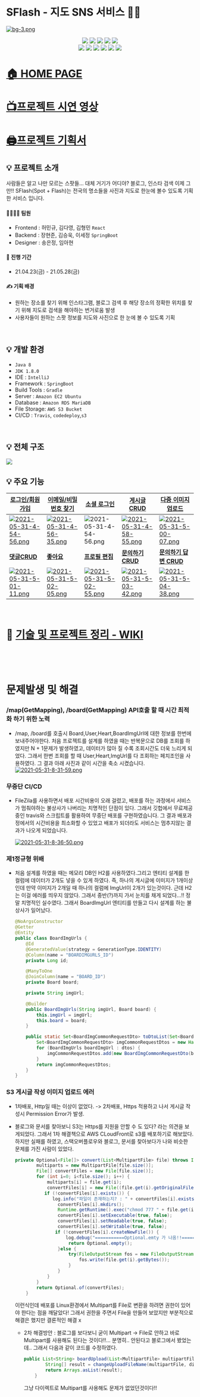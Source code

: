 # SFlash - 지도 SNS 서비스 📸✨
[![bg-3.png](https://i.postimg.cc/rsYZfRbT/bg-3.png)](https://postimg.cc/V0nF6vmZ)
<br>

<p align="center">
  <img src="https://img.shields.io/badge/Java-007396?style=flat-square&logo=Java&logoColor=white"/>
  <img src="https://img.shields.io/badge/SpringBoot-6DB33F?style=flat-square&logo=Spring&logoColor=white"/>
  <img src="https://img.shields.io/badge/HTML-E34F26?style=flat-square&logo=html5&logoColor=white"/>
  <img src="https://img.shields.io/badge/CSS-1572B6?style=flat-square&logo=css3&logoColor=white"/>
  <img src="https://img.shields.io/badge/React-61DAFB?style=flat-square&logo=react&logoColor=white"/><br>
  <img src="https://img.shields.io/badge/Json_Web_Tokens-000000?style=flat-square&logo=Json-Web-Tokens&logoColor=white"/>
  <img src="https://img.shields.io/badge/AmazonS3-569A31?style=flat-square&logo=amazon-s3&logoColor=white"/>
  <img src="https://img.shields.io/badge/aws-232F3E?style=flat-square&logo=amazon-aws&logoColor=white"/>
  <img src="https://img.shields.io/badge/MariaDB-003545?style=flat-square&logo=MariaDB&logoColor=white"/>
  <img src="https://img.shields.io/badge/Travis_CI-3EAAAF?style=flat-square&logo=Travis-CI&logoColor=white"/>
  <img src="https://img.shields.io/badge/Gradle-02303A?style=flat-square&logo=Gradle&logoColor=white"/>
  
</p>

# [🏠 HOME PAGE](https://www.sflash.net/)<br>
# [📺프로젝트 시연 영상](https://youtu.be/UdnDlwT31Xk)<br>
# [🖨프로젝트 기획서](https://www.notion.so/02fcdb856d914a17abcdba35ae6aeb84)<br>
## 💡 프로젝트 소개
사람들은 알고 나만 모르는 스팟들…
대체 거기가 어디야? 블로그, 인스타 검색 이제 그만!!
SFlash(Spot + Flash)는 전국의 명소들을 사진과 지도로 한눈에 볼수 있도록 기획한 서비스 입니다.
<br>

#### 👨‍👨‍👦‍👦 팀원
* Frontend : 허민규, 김다영, 김형민 `React`
* Backend : 장현준, 김승욱, 이세정 `SpringBoot`
* Designer : 송은정, 임아현

#### 📅 진행 기간
* 21.04.23(금) - 21.05.28(금)

#### ✍ 기획 배경
* 원하는 장소를 찾기 위해 인스타그램, 블로그 검색 후 해당 장소의 정확한 위치를 찾기 위해 지도로 검색을 해야하는 번거로움 발생
* 사용자들이 원하는 스팟 정보를 지도와 사진으로 한 눈에 볼 수 있도록 기획
<br>


## 💡 개발 환경
* `Java 8`
* `JDK 1.8.0`
* IDE : `IntelliJ`
* Framework : `SpringBoot`
* Build Tools : `Gradle`
* Server : `Amazon EC2 Ubuntu`
* Database : `Amazon RDS MariaDB`
* File Storage: `AWS S3 Bucket`
* CI/CD : `Travis`, `codedeploy`,`s3`
<br>

## 💡 전체 구조
![](https://user-images.githubusercontent.com/55679927/119793545-a778e780-bf11-11eb-946e-581fd2063913.jpeg)


## 💡 주요 기능




| [로그인/회원가입](https://github.com/JangHyeonJun2/picturespot/wiki/%EC%A3%BC%EC%9A%94-%EA%B8%B0%EB%8A%A5-%EC%86%8C%EA%B0%9C#-sflash-%ED%9A%8C%EC%9B%90%EA%B0%80%EC%9E%85-%EB%A1%9C%EA%B7%B8%EC%9D%B8-jwt-%EC%A0%95%EB%A6%AC) | [이메일/비밀번호 찾기](https://github.com/JangHyeonJun2/picturespot/wiki/%EC%A3%BC%EC%9A%94-%EA%B8%B0%EB%8A%A5-%EC%86%8C%EA%B0%9C#-%EC%9D%B4%EB%A9%94%EC%9D%BC%EB%B9%84%EB%B0%80%EB%B2%88%ED%98%B8-%EC%B0%BE%EA%B8%B0) | [소셜 로그인](https://github.com/JangHyeonJun2/picturespot/wiki/%EC%A3%BC%EC%9A%94-%EA%B8%B0%EB%8A%A5-%EC%86%8C%EA%B0%9C#-oauth2-%EC%86%8C%EC%85%9C%EB%A1%9C%EA%B7%B8%EC%9D%B8) | [게시글 CRUD](https://github.com/JangHyeonJun2/picturespot/wiki/%EC%A3%BC%EC%9A%94-%EA%B8%B0%EB%8A%A5-%EC%86%8C%EA%B0%9C/_edit#%EA%B2%8C%EC%8B%9C%EA%B8%80-%EC%9E%91%EC%84%B1) | [다중 이미지 업로드](https://github.com/JangHyeonJun2/picturespot/wiki/%EC%A3%BC%EC%9A%94-%EA%B8%B0%EB%8A%A5-%EC%86%8C%EA%B0%9C#%EB%8B%A4%EC%A4%91-%EC%9D%B4%EB%AF%B8%EC%A7%80-%EC%97%85%EB%A1%9C%EB%93%9C) |
| ------------------------------------------------------------ | ------------------------------------------------------------ | ------------------------------------------------------------ | ------------------------------------------------------------ | ------------------------------------------------------------ |
| [![2021-05-31-4-54-56.png](https://i.postimg.cc/qBspRJK7/2021-05-31-4-54-56.png )](https://postimg.cc/gr2CtPN9) | [![2021-05-31-4-56-35.png](https://i.postimg.cc/DwD96HGD/2021-05-31-4-56-35.png )](https://postimg.cc/G4FghMqJ) | ![2021-05-31-4-54-56.png](https://i.postimg.cc/qBspRJK7/2021-05-31-4-54-56.png ) | [![2021-05-31-4-58-55.png](https://i.postimg.cc/qq3ht98T/2021-05-31-4-58-55.png)](https://postimg.cc/N2QfSCJJ) | [![2021-05-31-5-00-07.png](https://i.postimg.cc/g2DssB7p/2021-05-31-5-00-07.png )](https://postimg.cc/Wdd0bSjY) |
| [**댓글CRUD**](https://github.com/JangHyeonJun2/picturespot/wiki/%EC%A3%BC%EC%9A%94-%EA%B8%B0%EB%8A%A5-%EC%86%8C%EA%B0%9C#%EB%8C%93%EA%B8%80crud) | [**좋아요**](https://github.com/JangHyeonJun2/picturespot/wiki/%EC%A3%BC%EC%9A%94-%EA%B8%B0%EB%8A%A5-%EC%86%8C%EA%B0%9C#%EC%A2%8B%EC%95%84%EC%9A%94) | [**프로필 편집**](https://github.com/JangHyeonJun2/picturespot/wiki/%EC%A3%BC%EC%9A%94-%EA%B8%B0%EB%8A%A5-%EC%86%8C%EA%B0%9C#-%EB%A7%88%EC%9D%B4%ED%8E%98%EC%9D%B4%EC%A7%80) | [**문의하기 CRUD**](https://github.com/JangHyeonJun2/picturespot/wiki/%EC%A3%BC%EC%9A%94-%EA%B8%B0%EB%8A%A5-%EC%86%8C%EA%B0%9C#-%EB%AC%B8%EC%9D%98%ED%95%98%EA%B8%B0-%EA%B2%8C%EC%8B%9C%ED%8C%90) | [**문의하기 답변 CRUD**](https://github.com/JangHyeonJun2/picturespot/wiki/%EC%A3%BC%EC%9A%94-%EA%B8%B0%EB%8A%A5-%EC%86%8C%EA%B0%9C#%EB%8C%93%EA%B8%80) |
| [![2021-05-31-5-01-11.png](https://i.postimg.cc/vZ37fx1H/2021-05-31-5-01-11.png )](https://postimg.cc/3k0DHRCP) | [![2021-05-31-5-02-05.png](https://i.postimg.cc/tTPVSsg6/2021-05-31-5-02-05.png )](https://postimg.cc/r0VmzFxy) | [![2021-05-31-5-02-55.png](https://i.postimg.cc/hGQJvXTY/2021-05-31-5-02-55.png)](https://postimg.cc/Y4k2yqXN) | [![2021-05-31-5-03-42.png](https://i.postimg.cc/6pg3kBgf/2021-05-31-5-03-42.png )](https://postimg.cc/0zGPm18z) | [![2021-05-31-5-04-38.png](https://i.postimg.cc/SRSN6RYk/2021-05-31-5-04-38.png )](https://postimg.cc/BLz0sqCV) |

<br>

# 📌 [기술 및 프로젝트 정리 - WIKI](https://github.com/JangHyeonJun2/picturespot/wiki)
<br>
<br>
<br>


# 문제발생 및 해결

### /map(GetMapping), /board(GetMapping) API호출 할 때 시간 최적화 하기 위한 노력

- /map, /board를 호출시 Board,User,Heart,BoardImgUrl에 대한 정보를 한번에 보내주어야한다. 처음 프로젝트를 설계를 하였을 때는 반복문으로 DB를 조회를 하였지만 N + 1문제가 발생하였고, 데이터가 많아 질 수록 조회시간도 더욱 느리게 되었다. 그래서 한번 조회를 할 때 User,Heart,ImgUrl를 다 조회하는 페치조인을 사용하였다. 그 결과 아래 사진과 같이 시간을 축소 시켰습니다.
  [![2021-05-31-8-31-59.png](https://i.postimg.cc/J7Bjh4jv/2021-05-31-8-31-59.png  )](https://postimg.cc/9zCD828Y)

### 무중단 CI/CD

- FileZila를 사용하면서 배포 시간비용이 오래 걸렸고, 배포를 하는 과정에서 서비스가 멈춰야하는 불상사가 나버리는 치명적인 단점이 있다. 그래서 깃헙에서 무료제공중인 travis와 스크립트를 활용하여 무중단 배포를 구현하였습니다. 그 결과 배포과정에서의 시간비용을 최소화할 수 있었고 배포가 되더라도 서비스는 멈추지않는 결과가 나오게 되었습니다.

  [![2021-05-31-8-36-50.png](https://i.postimg.cc/qRwShxfB/2021-05-31-8-36-50.png)](https://postimg.cc/ph9q38X3)

### 제1정규형 위배

- 처음 설계를 하였을 때는 메모리 DB인 H2를 사용하였다.그리고 엔티티 설계를 한 컬럼에 데이터가 2개도 넣을 수 있게 하였다. 즉, 하나의 게시글에 이미지가 1개이상인데 만약 이미지가 2개일 때 하나의 컬럼에 ImgUrl이 2개가 있는것이다. 근데 H2는 이걸 에러를 띄우지 않았다. 그래서 중반(?)까지 가서 눈치를 채게 되었다...!! 정말 치명적인 실수였다. 그래서 BoardImgUrl 엔티티를 만들고 다시 설계를 하는 불상사가 일어났다.

  ```java
  @NoArgsConstructor
  @Getter
  @Entity
  public class BoardImgUrls {
      @Id
      @GeneratedValue(strategy = GenerationType.IDENTITY)
      @Column(name = "BOARDIMGURLS_ID")
      private Long id;
  
      @ManyToOne
      @JoinColumn(name = "BOARD_ID")
      private Board board;
  
      private String imgUrl;
  
      @Builder
      public BoardImgUrls(String imgUrl, Board board) {
          this.imgUrl = imgUrl;
          this.board = board;
      }
  
      public static Set<BoardImgCommonRequestDto> toDtoList(Set<BoardImgUrls> dtos) {
          Set<BoardImgCommonRequestDto> imgCommonRequestDtos = new HashSet<>();
          for (BoardImgUrls boardImgUrl : dtos) {
              imgCommonRequestDtos.add(new BoardImgCommonRequestDto(boardImgUrl));
          }
          return imgCommonRequestDtos;
      }
  }
  ```

### S3 게시글 작성 이미지 업로드 에러

- 1차배포, Http일 때는 이상이 없었다. -> 2차배포, Https 적용하고 나서 게시글 작성시 Permission Error가 발생.

- 블로그와 문서를 찾아보니 S3는 Https를 지원을 안할 수 도 있다? 라는 의견을 보게되었다. 그래서 1차 해결책으로 AWS CLoudFront로 s3를 배포하기로 해보았다. 하지만 실패를 하였고, 스택오버플로우와 블로그, 문서를 찾아보다가 나와 비슷한 문제를 가진 사람이 있었다. 

  ```java
  private Optional<File[]> convert(List<MultipartFile> file) throws IOException {
          multiparts = new MultipartFile[file.size()];
          File[] convertFiles = new File[file.size()];
          for (int i=0; i<file.size(); i++) {
              multiparts[i] = file.get(i);
              convertFiles[i] = new File((file.get(i).getOriginalFilename()));
             if (!convertFiles[i].exists()) {
                log.info("파일이 존재하는지? : " + convertFiles[i].exists()+" ,"+convertFiles[i]);
                  convertFiles[i].mkdirs();
                  Runtime.getRuntime().exec("chmod 777 " + file.get(i).getOriginalFilename());
                  convertFiles[i].setExecutable(true, false);
                  convertFiles[i].setReadable(true, false);
                  convertFiles[i].setWritable(true, false);
                 if (!convertFiles[i].createNewFile()) {
                     log.debug("===========Optional.emty 가 나옴!!===========");
                      return Optional.empty();
                  }else {
                      try(FileOutputStream fos = new FileOutputStream(convertFiles[i])) {
                          fos.write(file.get(i).getBytes());
                      }
                  }
              }
          }
          return Optional.of(convertFiles);
      }
  ```

  이런식인데 배포를 Linux환경에서 Multipart를 File로 변환을 하려면 권한이 있어야 한다는 점을 깨달았다! 그래서 권한을 주면서 File을 만들어 보았지만 부분적으로 해결은 했지만 결론적인 해결 x 

  - 2차 해결방안 : 블로그를 보다보니 굳이 Multipart -> File로 안하고 바로 Multipart를 사용해도 된다는 것이다!!... 분명히.. 안된다고 블로그에서 봤었는데.. 그래서 다음과 같이 코드를 수정하였다. 

    ```java
    public List<String> boardUpload(List<MultipartFile> multipartFile, String dirName) throws IOException {
            String[] result = changeUploadFileName(multipartFile, dirName);
            return Arrays.asList(result);
        }
    ```

    그냥 다이렉트로 Multipart를 사용해도 문제가 없었던것이다!!




